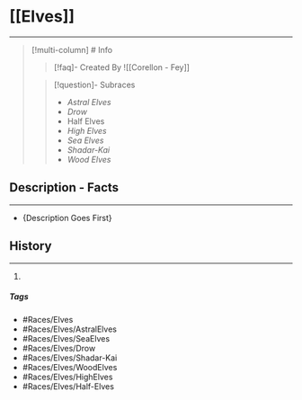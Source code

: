 # [[Elves]]
---
>[!multi-column] # Info
>>[!faq]- Created By
>>![[Corellon - Fey]]
>
>>[!question]-  Subraces
>> - *Astral Elves* 
>>- *Drow* 
>>- Half Elves
>>- *High Elves*
>>- *Sea Elves* 
>>- *Shadar-Kai* 
>>- *Wood Elves*

## Description - Facts
---
- {Description Goes First}


## History
---
1. 

##### Tags
- #Races/Elves
- #Races/Elves/AstralElves
- #Races/Elves/SeaElves
- #Races/Elves/Drow
- #Races/Elves/Shadar-Kai
- #Races/Elves/WoodElves
- #Races/Elves/HighElves
- #Races/Elves/Half-Elves